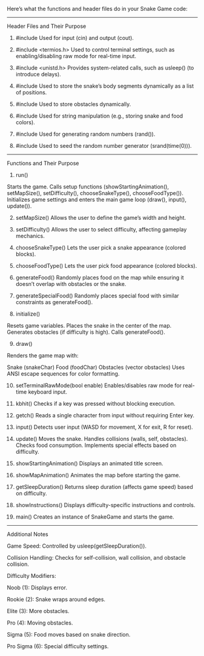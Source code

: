 Here’s what the functions and header files do in your Snake Game code:

---

Header Files and Their Purpose

1. #include <iostream>
Used for input (cin) and output (cout).

2. #include <termios.h>
Used to control terminal settings, such as enabling/disabling raw mode for real-time input.

3. #include <unistd.h>
Provides system-related calls, such as usleep() (to introduce delays).

4. #include <list>
Used to store the snake’s body segments dynamically as a list of positions.

5. #include <vector>
Used to store obstacles dynamically.

6. #include <string>
Used for string manipulation (e.g., storing snake and food colors).

7. #include <cstdlib>
Used for generating random numbers (rand()).

8. #include <ctime>
Used to seed the random number generator (srand(time(0))).

---

Functions and Their Purpose

1. run()

Starts the game.
Calls setup functions (showStartingAnimation(), setMapSize(), setDifficulty(), chooseSnakeType(), chooseFoodType()).
Initializes game settings and enters the main game loop (draw(), input(), update()).

2. setMapSize()
Allows the user to define the game’s width and height.

3. setDifficulty()
Allows the user to select difficulty, affecting gameplay mechanics.

4. chooseSnakeType()
Lets the user pick a snake appearance (colored blocks).

5. chooseFoodType()
Lets the user pick food appearance (colored blocks).

6. generateFood()
Randomly places food on the map while ensuring it doesn’t overlap with obstacles or the snake.

7. generateSpecialFood()
Randomly places special food with similar constraints as generateFood().

8. initialize()

Resets game variables.
Places the snake in the center of the map.
Generates obstacles (if difficulty is high).
Calls generateFood().

9. draw()

Renders the game map with:

Snake (snakeChar)
Food (foodChar)
Obstacles (vector<Position> obstacles)
Uses ANSI escape sequences for color formatting.

10. setTerminalRawMode(bool enable)
Enables/disables raw mode for real-time keyboard input.

11. kbhit()
Checks if a key was pressed without blocking execution.

12. getch()
Reads a single character from input without requiring Enter key.

13. input()
Detects user input (WASD for movement, X for exit, R for reset).

14. update()
Moves the snake.
Handles collisions (walls, self, obstacles).
Checks food consumption.
Implements special effects based on difficulty.

5. showStartingAnimation()
Displays an animated title screen.

16. showMapAnimation()
Animates the map before starting the game.

17. getSleepDuration()
Returns sleep duration (affects game speed) based on difficulty.

18. showInstructions()
Displays difficulty-specific instructions and controls.

19. main()
Creates an instance of SnakeGame and starts the game.

---

Additional Notes

Game Speed: Controlled by usleep(getSleepDuration()).

Collision Handling: Checks for self-collision, wall collision, and obstacle collision.

Difficulty Modifiers:

Noob (1): Displays error.

Rookie (2): Snake wraps around edges.

Elite (3): More obstacles.

Pro (4): Moving obstacles.

Sigma (5): Food moves based on snake direction.

Pro Sigma (6): Special difficulty settings.
